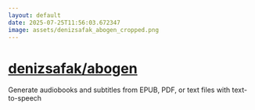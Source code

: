 ```yaml
---
layout: default
date: 2025-07-25T11:56:03.672347
image: assets/denizsafak_abogen_cropped.png
---
```


# [denizsafak/abogen](https://github.com/denizsafak/abogen)

Generate audiobooks and subtitles from EPUB, PDF, or text files with text-to-speech
